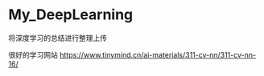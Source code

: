 # My_DeepLearning
将深度学习的总结进行整理上传

很好的学习网站
https://www.tinymind.cn/ai-materials/311-cv-nn/311-cv-nn-16/
